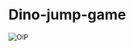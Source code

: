 # Dino-jump-game

![OIP](https://github.com/AnbazhaganCode/Dino-jump-game/assets/151020067/42ef9763-9a28-40e3-8902-46cacb38d73e)
